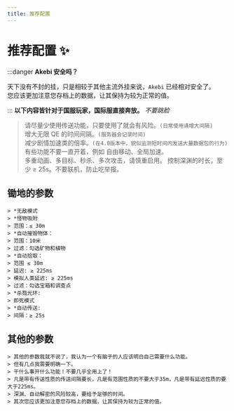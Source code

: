 ```yaml
---
title: 推荐配置
---
```


# 推荐配置 ✨

<head>
  <meta charset="utf-8" />
  <meta name="description" content="Akebi 官方教程(原Akebi-GC/Acrepi)，最全面的 Akebi 中文参考文档。"/>
  <meta name="keywords" content="Akebi,Akebi-GC,Akebi教程"/>
  <meta name="author" content="Akebi,Akebi-GC,Acrepi"/>
</head>

:::danger **Akebi 安全吗？**

天下没有不封的挂，只是相较于其他主流外挂来说，`Akebi` 已经相对安全了。  
您应该更加注意您存档上的数据，让其保持为较为正常的值。

:::
**以下内容皆针对于国服玩家，国际服直接奔放。** *不要跳脸*
> 请尽量少使用传送功能，只要使用了就会有风险。`(日常使用请增大间隔)`  
> 增大无限 QE 的时间间隔。`(服务器会记录时间)`  
> 减少剧情加速类的倍率。`(在4.0版本中，貌似监测短时间内发送大量数据包的行为)`  
> 有些功能不要一直开着，例如 自由移动、全局加速。  
> 多重动画、多目标、秒杀、多次攻击，请慎重启用。
> 控制深渊的时长，至少 ≥ 25s。不要联机，防止吃举报。

## 锄地的参数

```
> *无敌模式
> *怪物吸附
> 范围：≤ 30m
> *自动摧毁物体：
> 范围：10米
> 过滤：勾选矿物和植物
> *自动拾取：
> 范围 ≤ 30m
> 延迟: ≥ 225ms
> 模拟人类延迟: ≥ 225ms
> 过滤：勾选宝箱和调查点
> *杀戮光环: 
> 即死模式  
> *自动传送: 
> 间隔：≥ 25s
```

## 其他的参数

```
> 其他的参数我就不说了，我认为一个有脑子的人应该明白自己需要什么功能。  
> 但有几点我需要明确一下。   
> 干什么事开什么功能！不要几乎全用上了！  
> 凡是带有传送性质的传送间隔要长，凡是有范围性质的不要大于35m，凡是带有延迟性质的要大于225ms。  
> 深渊、自动解密的风险较高，要给予足够的时间。  
> 其次您应该更加注意您存档上的数据，让其保持为较为正常的值。  
```
